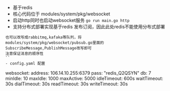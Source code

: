- 基于redis
- 核心代码位于 modules/system/pkg/websocket
- 启动http同时也启动websocket服务 `go run main.go http`
- 支持分布式部署实现基于redis 发布订阅，因此此处redis不能使用分布式部署

```
也可以改写成rabbitmq,kafaka等队列，将modules/system/pkg/websocket/pubsub.go里面的SubscribeMessage,PublishMessage改写即可
注意保证消息的顺序性
``
- config.yaml 配置
```
  websocket:
    address: 106.14.10.255:6379
    pass: "redis_Q2QSYN"
    db: 7
    minIdle: 10
    maxIdle: 1000
    maxActive: 5000
    idleTimeout: 600s
    waitTimeout: 30s
    dialTimeout: 30s
    readTimeout: 30s
    writeTimeout: 30s
``` 